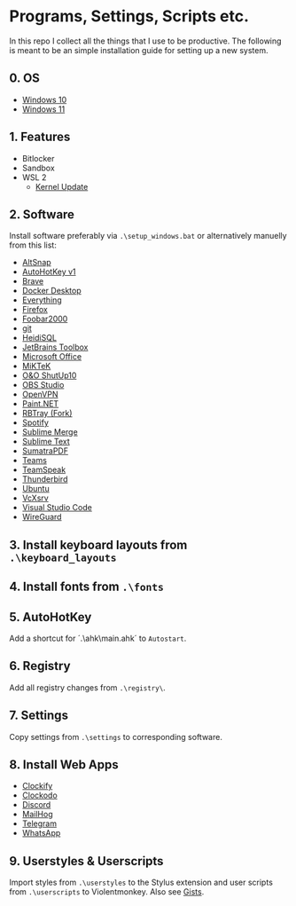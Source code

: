 # Programs, Settings, Scripts etc.

In this repo I collect all the things that I use to be productive. The following is meant to be an simple installation guide for setting up a new system.

## 0. OS
* [Windows 10](https://www.microsoft.com/de-de/software-download/windows10)
* [Windows 11](https://www.microsoft.com/de-de/software-download/windows11)

## 1. Features
* Bitlocker
* Sandbox
* WSL 2
    * [Kernel Update](https://learn.microsoft.com/de-de/windows/wsl/install-manual#step-4---download-the-linux-kernel-update-package)
    
## 2. Software
Install software preferably via `.\setup_windows.bat` or alternatively manuelly from this list:

* [AltSnap](https://github.com/RamonUnch/AltSnap)
* [AutoHotKey v1](https://www.autohotkey.com/)
* [Brave](https://brave.com/de/)
* [Docker Desktop](https://hub.docker.com/editions/community/docker-ce-desktop-windows)
* [Everything](https://www.voidtools.com/forum/viewtopic.php?f=12&t=9787&start=50)
* [Firefox](https://www.mozilla.org/en-US/firefox/new/)
* [Foobar2000](https://www.foobar2000.org/)
* [git](https://git-scm.com/)
* [HeidiSQL](https://www.heidisql.com/)
* [JetBrains Toolbox](https://www.jetbrains.com/toolbox-app/)
* [Microsoft Office](https://www.office.com)
* [MiKTeK](https://miktex.org/download)
* [O&O ShutUp10](https://www.oo-software.com/en/shutup10)
* [OBS Studio](https://obsproject.com/)
* [OpenVPN](https://openvpn.net/community-downloads/)
* [Paint.NET](https://www.getpaint.net/download.html)
* [RBTray (Fork)](https://github.com/rmnmjw/rbtray)
* [Spotify](https://www.spotify.com/de/download/windows/)
* [Sublime Merge](https://www.sublimemerge.com/)
* [Sublime Text](https://www.sublimetext.com/3)
* [SumatraPDF](https://www.sumatrapdfreader.org/free-pdf-reader.html)
* [Teams](https://www.microsoft.com/de-de/microsoft-teams/download-app)
* [TeamSpeak](https://teamspeak.com/en/downloads/)
* [Thunderbird](https://www.thunderbird.net/en-US/)
* [Ubuntu](https://www.microsoft.com/en-us/p/ubuntu/9nblggh4msv6?activetab=pivot:overviewtab)
* [VcXsrv](https://sourceforge.net/projects/vcxsrv/)
* [Visual Studio Code](https://code.visualstudio.com/)
* [WireGuard](https://www.wireguard.com/install/)

## 3. Install keyboard layouts from `.\keyboard_layouts`

## 4. Install fonts from `.\fonts`

## 5. AutoHotKey
Add a shortcut for ´.\ahk\main.ahk´ to `Autostart`.

## 6. Registry
Add all registry changes from `.\registry\`.

## 7. Settings
Copy settings from `.\settings` to corresponding software.

## 8. Install Web Apps
* [Clockify](https://clockify.me/apps)
* [Clockodo](https://www.clockodo.com/de/)
* [Discord](https://discord.com/channels/@me)
* [MailHog](http://localhost:8025/)
* [Telegram](https://web.telegram.org/a/)
* [WhatsApp](https://web.whatsapp.com/)

## 9. Userstyles & Userscripts
Import styles from `.\userstyles` to the Stylus extension and user scripts from `.\userscripts` to Violentmonkey. 
Also see [Gists](https://gist.github.com/rmnmjw).
